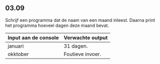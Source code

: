 ## 03.09
Schrijf een programma dat de naam van een maand inleest. Daarna print het programma hoeveel dagen deze maand bevat.

| Input aan de console | Verwachte output |
|----------------------|------------------|
| januari | 31 dagen. |
| okktober | Foutieve invoer. |